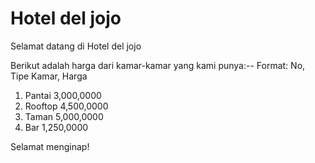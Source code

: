 # Hotel del jojo
Selamat datang di Hotel del jojo

Berikut adalah harga dari kamar-kamar yang kami punya:--
Format: No, Tipe Kamar, Harga

1. Pantai 3,000,0000
2. Rooftop 4,500,0000
3. Taman 5,000,0000
4. Bar 1,250,0000

Selamat menginap!
